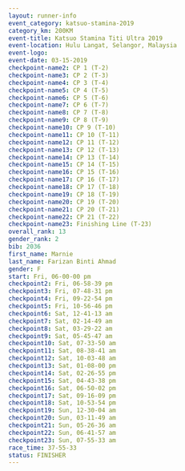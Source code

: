 ```yaml
---
layout: runner-info 
event_category: katsuo-stamina-2019 
category_km: 200KM 
event-title: Katsuo Stamina Titi Ultra 2019 
event-location: Hulu Langat, Selangor, Malaysia 
event-logo: 
event-date: 03-15-2019 
checkpoint-name2: CP 1 (T-2) 
checkpoint-name3: CP 2 (T-3) 
checkpoint-name4: CP 3 (T-4) 
checkpoint-name5: CP 4 (T-5) 
checkpoint-name6: CP 5 (T-6) 
checkpoint-name7: CP 6 (T-7) 
checkpoint-name8: CP 7 (T-8) 
checkpoint-name9: CP 8 (T-9) 
checkpoint-name10: CP 9 (T-10) 
checkpoint-name11: CP 10 (T-11) 
checkpoint-name12: CP 11 (T-12) 
checkpoint-name13: CP 12 (T-13) 
checkpoint-name14: CP 13 (T-14) 
checkpoint-name15: CP 14 (T-15) 
checkpoint-name16: CP 15 (T-16) 
checkpoint-name17: CP 16 (T-17) 
checkpoint-name18: CP 17 (T-18) 
checkpoint-name19: CP 18 (T-19) 
checkpoint-name20: CP 19 (T-20) 
checkpoint-name21: CP 20 (T-21) 
checkpoint-name22: CP 21 (T-22) 
checkpoint-name23: Finishing Line (T-23) 
overall_rank: 13
gender_rank: 2
bib: 2036
first_name: Marnie
last_name: Farizan Binti Ahmad
gender: F
start: Fri, 06-00-00 pm
checkpoint2: Fri, 06-58-39 pm
checkpoint3: Fri, 07-48-31 pm
checkpoint4: Fri, 09-22-54 pm
checkpoint5: Fri, 10-56-46 pm
checkpoint6: Sat, 12-41-13 am
checkpoint7: Sat, 02-14-49 am
checkpoint8: Sat, 03-29-22 am
checkpoint9: Sat, 05-45-47 am
checkpoint10: Sat, 07-33-50 am
checkpoint11: Sat, 08-38-41 am
checkpoint12: Sat, 10-03-48 am
checkpoint13: Sat, 01-08-00 pm
checkpoint14: Sat, 02-26-55 pm
checkpoint15: Sat, 04-43-38 pm
checkpoint16: Sat, 06-50-02 pm
checkpoint17: Sat, 09-16-09 pm
checkpoint18: Sat, 10-53-54 pm
checkpoint19: Sun, 12-30-04 am
checkpoint20: Sun, 03-11-49 am
checkpoint21: Sun, 05-26-36 am
checkpoint22: Sun, 06-41-57 am
checkpoint23: Sun, 07-55-33 am
race_time: 37-55-33
status: FINISHER
---
```

